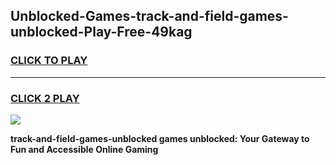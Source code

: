 
## Unblocked-Games-track-and-field-games-unblocked-Play-Free-49kag
<h3>
<a href="https://premium76.site?title=track-and-field-games-unblocked&ref=18A1">CLICK TO PLAY</a></h3>
<hr>

<h3>
<a href="https://premium76.site?title=track-and-field-games-unblocked&ref=18A1">CLICK 2 PLAY</a>
  
</h3>

<a href="https://premium76.site?title=track-and-field-games-unblocked&ref=18A1"><img src="https://clearcache.store/games.png"></a>


**track-and-field-games-unblocked games unblocked: Your Gateway to Fun and Accessible Online Gaming**
